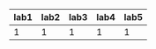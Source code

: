 | lab1 | lab2 | lab3 | lab4 | lab5 |
|------|------|------|------|------|
|    1 |    1 |    1 |    1 |    1 |
